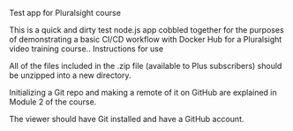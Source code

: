 Test app for Pluralsight course

This is a quick and dirty test node.js app cobbled together for the purposes of demonstrating a basic CI/CD workflow with Docker Hub for a Pluralsight video training course..
Instructions for use

All of the files included in the .zip file (available to Plus subscribers) should be unzipped into a new directory.

Initializing a Git repo and making a remote of it on GitHub are explained in Module 2 of the course.

The viewer should have Git installed and have a GitHub account.
